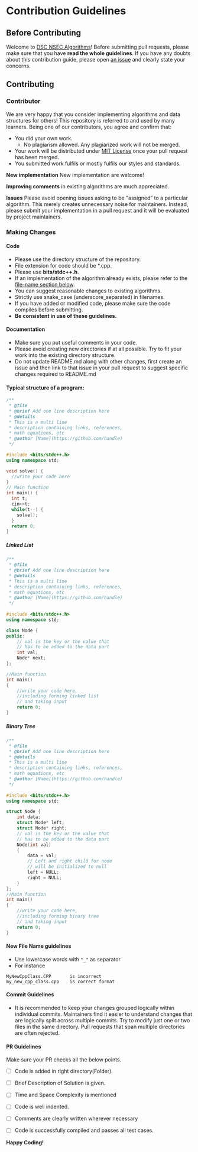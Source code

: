 # Contribution Guidelines

## Before Contributing
Welcome to [DSC NSEC Algorithms](https://github.com/dscnsec/DSC-NSEC-Algorithms)! Before submitting pull requests, please make sure that you have 
**read the whole guidelines**. If you have any doubts about this contribution guide, please open 
[an issue](https://github.com/dscnsec/DSC-NSEC-Algorithms/issues/new/choose) and clearly state your concerns.

## Contributing

### Contributor
We are very happy that you consider implementing algorithms and data structures for others! This repository is referred to and used by many learners. Being one of our contributors, you agree and confirm that:
- You did your own work.
    - No plagiarism allowed.  Any plagiarized work will not be merged.
- Your work will be distributed under [MIT License](License) once your pull request has been merged.
- You submitted work fulfils or mostly fulfils our styles and standards.

**New implementation** New implementation are welcome!

**Improving comments** in existing algorithms are much appreciated.

**Issues** Please avoid opening issues asking to be "assigned” to a particular algorithm.  This merely creates unnecessary noise for maintainers.  Instead, please submit your implementation in a pull request and it will be evaluated by project maintainers.

### Making Changes

#### Code
- Please use the directory structure of the repository.
- File extension for code should be *.cpp.
- Please use **bits/stdc++.h**.
- If an implementation of the algorithm already exists, please refer to the [file-name section below](#new-file-name-guidelines).
- You can suggest reasonable changes to existing algorithms.
- Strictly use snake_case (underscore_separated) in filenames.
- If you have added or modified code, please make sure the code compiles before submitting.
- **Be consistent in use of these guidelines.**

#### Documentation
- Make sure you put useful comments in your code.
- Please avoid creating new directories if at all possible. Try to fit your work into the existing directory structure. 
- Do not update README.md along with other changes, first create an issue and then link to that issue in your pull request to suggest specific changes required to README.md

#### Typical structure of a program:
```cpp
/**
 * @file 
 * @brief Add one line description here
 * @details 
 * This is a multi line
 * description containing links, references,
 * math equations, etc
 * @author [Name](https://github.com/handle)
 */

#include <bits/stdc++.h>
using namespace std;

void solve() {
  //write your code here
}
// Main function
int main() {
  int t;
  cin>>t;
  while(t--) {
    solve();
  }
  return 0;
}
```
##### Linked List
````cpp
/**
 * @file 
 * @brief Add one line description here
 * @details 
 * This is a multi line
 * description containing links, references,
 * math equations, etc
 * @author [Name](https://github.com/handle)
 */
 
#include <bits/stdc++.h> 
using namespace std; 

class Node { 
public: 
    // val is the key or the value that 
    // has to be added to the data part 
    int val; 
    Node* next; 
}; 

//Main function  
int main() 
{ 
    //write your code here,
    //including forming linked list
    // and taking input
    return 0;
} 
````

##### Binary Tree
````cpp
/**
 * @file 
 * @brief Add one line description here
 * @details 
 * This is a multi line
 * description containing links, references,
 * math equations, etc
 * @author [Name](https://github.com/handle)
 */
 
#include <bits/stdc++.h> 
using namespace std; 

struct Node { 
    int data; 
    struct Node* left; 
    struct Node* right;   
    // val is the key or the value that 
    // has to be added to the data part 
    Node(int val) 
    { 
        data = val; 
        // Left and right child for node 
        // will be initialized to null 
        left = NULL; 
        right = NULL; 
    } 
}; 
//Main function  
int main() 
{ 
    //write your code here,
    //including forming binary tree
    // and taking input
    return 0;
} 
````

#### New File Name guidelines
- Use lowercase words with ``"_"`` as separator
- For instance
```
MyNewCppClass.CPP       is incorrect
my_new_cpp_class.cpp    is correct format
```
#### Commit Guidelines
- It is recommended to keep your changes grouped logically within individual commits. Maintainers find it easier to understand changes that are logically spilt across multiple commits.  Try to modify just one or two files in the same directory.  Pull requests that span multiple directories are often rejected.

#### PR Guidelines
Make sure your PR checks all the below points.

- [ ] Code is added in right directory(Folder).
- [ ] Brief Description of Solution is given.
- [ ] Time and Space Complexity is mentioned
- [ ] Code is well indented.
- [ ] Comments are clearly written wherever necessary
- [ ] Code is successfully compiled and passes all test cases.


**Happy Coding!**
